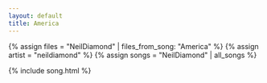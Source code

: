 ```yaml
---
layout: default
title: America
---
```


{% assign files = "NeilDiamond" | files_from_song: "America" %}
{% assign artist = "neildiamond" %}
{% assign songs = "NeilDiamond" | all_songs %}

 
{% include song.html %}